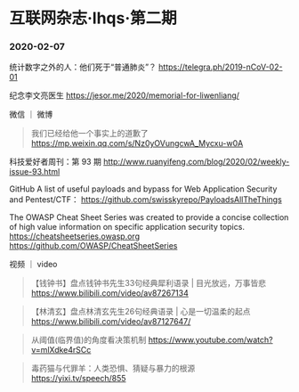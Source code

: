 # 互联网杂志·lhqs·第二期


### 2020-02-07

统计数字之外的人：他们死于“普通肺炎”？ https://telegra.ph/2019-nCoV-02-01  


纪念李文亮医生      https://jesor.me/2020/memorial-for-liwenliang/


微信 ｜ 微博
>  我们已经给他一个事实上的道歉了 https://mp.weixin.qq.com/s/Nz0yOVungcwA_Mycxu-w0A


科技爱好者周刊：第 93 期
http://www.ruanyifeng.com/blog/2020/02/weekly-issue-93.html

GitHub
A list of useful payloads and bypass for Web Application Security and Pentest/CTF： https://github.com/swisskyrepo/PayloadsAllTheThings

The OWASP Cheat Sheet Series was created to provide a concise collection of high value information on specific application security topics. https://cheatsheetseries.owasp.org  https://github.com/OWASP/CheatSheetSeries

视频 ｜ video

> 【钱钟书】盘点钱钟书先生33句经典犀利语录 | 目光放远，万事皆悲 https://www.bilibili.com/video/av87267134

> 【林清玄】盘点林清玄先生26句经典语录 | 心是一切温柔的起点  https://www.bilibili.com/video/av87127647/

> 从阈值(临界值)的角度看决策机制  https://www.youtube.com/watch?v=mlXdke4rSCc

> 毒药猫与代罪羊：人类恐惧、猜疑与暴力的根源 https://yixi.tv/speech/855